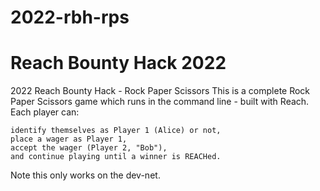 # 2022-rbh-rps
# Reach Bounty Hack 2022


2022 Reach Bounty Hack - Rock Paper Scissors This is a complete Rock Paper Scissors game which runs in the command line - built with Reach. Each player can:

    identify themselves as Player 1 (Alice) or not,
    place a wager as Player 1,
    accept the wager (Player 2, "Bob"),
    and continue playing until a winner is REACHed.

Note this only works on the dev-net.
